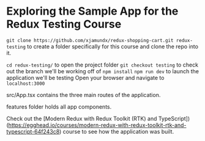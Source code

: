# Exploring the Sample App for the Redux Testing Course

<TimeStamp start="0:15" end="0:30">

`git clone https://github.com/xjamundx/redux-shopping-cart.git redux-testing` to create a folder specifically for this course and clone the repo into it.

</TimeStamp>

<TimeStamp start="0:15" end="0:50">

`cd redux-testing/` to open the project folder
`git checkout testing` to check out the branch we'll be working off of
`npm install`
`npm run dev` to launch the application we'll be testing
Open your browser and navigate to `localhost:3000`

</TimeStamp>

<TimeStamp start="0:60" end="1:05">

src/App.tsx contains the three main routes of the application.

</TimeStamp>

<TimeStamp start="1:12" end="1:20">

features folder holds all app components.

</TimeStamp>

<TimeStamp start="2:10" end="2:18">

Check out the [Modern Redux with Redux Toolkit (RTK) and TypeScript])(https://egghead.io/courses/modern-redux-with-redux-toolkit-rtk-and-typescript-64f243c8) course to see how the application was built.

</TimeStamp>
